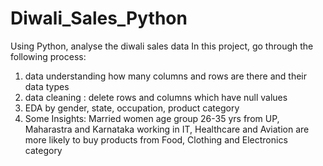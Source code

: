 # Diwali_Sales_Python
Using Python, analyse the diwali sales data 
In this project, go through the following process:
1. data understanding how many columns and rows are there and their data types
2. data cleaning : delete rows and columns which have null values
3. EDA by gender, state, occupation, product category
4. Some Insights: Married women age group 26-35 yrs from UP, Maharastra and Karnataka working in IT, Healthcare and Aviation are more likely to buy products from Food, Clothing and Electronics category
